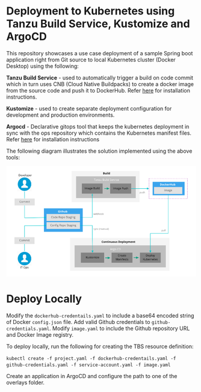 #  Deployment to Kubernetes using Tanzu Build Service, Kustomize and ArgoCD

This repository showcases a use case deployment of a sample Spring boot application right from Git source to local Kubernetes cluster (Docker Desktop) using the following:

**Tanzu Build Service** - used to automatically trigger a build on code commit which in turn uses CNB (Cloud Native Buildpacks) to create a docker image from the source code and push it to DockerHub. Refer [here](https://docs.pivotal.io/build-service/1-0/installing.html) for installation instructions.

**Kustomize** - used to create separate deployment configuration for development and production environments. 

**Argocd** - Declarative gitops tool that keeps the kubernetes deployment in sync with the ops repository which contains the Kubernetes manifest files. Refer [here](https://argoproj.github.io/argo-cd/cli_installation/) for installation instructions

The following diagram illustrates the solution implemented using the above tools:

![Overview](img/overview.png)

# Deploy Locally

Modify the `dockerhub-credentails.yaml` to include a base64 encoded string of Docker `config.json` file. Add valid Github credentials to `github-credentials.yaml`. Modify `image.yaml` to include the Github repository URL and Docker Image registry. 

To deploy locally, run the following for creating the TBS resource definition:

```kubectl create -f project.yaml -f dockerhub-credentails.yaml -f github-credentials.yaml -f service-account.yaml -f image.yaml```

Create an application in ArgoCD and configure the path to one of the overlays folder. 
